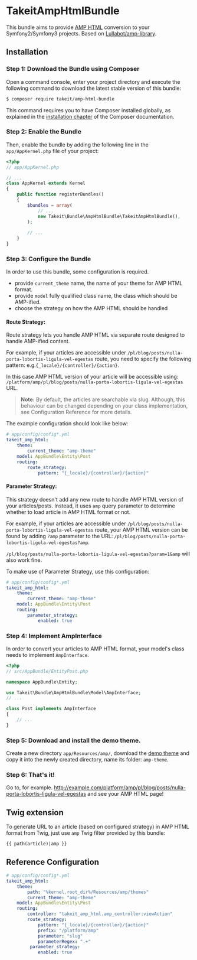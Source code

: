TakeitAmpHtmlBundle
===================

This bundle aims to provide [AMP HTML](https://www.ampproject.org) conversion to your Symfony2/Symfony3 projects. Based on [Lullabot/amp-library](https://github.com/Lullabot/amp-library).

Installation
------------

### Step 1: Download the Bundle using Composer

Open a command console, enter your project directory and execute the
following command to download the latest stable version of this bundle:

```bash
$ composer require takeit/amp-html-bundle
```

This command requires you to have Composer installed globally, as explained
in the [installation chapter](https://getcomposer.org/doc/00-intro.md)
of the Composer documentation.

### Step 2: Enable the Bundle

Then, enable the bundle by adding the following line in the `app/AppKernel.php`
file of your project:

```php
<?php
// app/AppKernel.php

// ...
class AppKernel extends Kernel
{
    public function registerBundles()
    {
        $bundles = array(
            // ...
            new Takeit\Bundle\AmpHtmlBundle\TakeitAmpHtmlBundle(),
        );
        
        // ...
    }
}
```

### Step 3: Configure the Bundle

In order to use this bundle, some configuration is required.

- provide `current_theme` name, the name of your theme for AMP HTML format.
- provide `model` fully qualified class name, the class which should be AMP-ified.
- choose the strategy on how the AMP HTML should be handled 

#### Route Strategy:

Route strategy lets you handle AMP HTML via separate route designed to handle AMP-ified content.

For example, if your articles are accessible under `/pl/blog/posts/nulla-porta-lobortis-ligula-vel-egestas` route,
you need to specify the following pattern: e.g.`{_locale}/{controller}/{action}`.

In this case AMP HTML version of your article will be accessible using:
`/platform/amp/pl/blog/posts/nulla-porta-lobortis-ligula-vel-egestas` URL.

 > **Note:**
 > By default, the articles are searchable via slug. 
 > Although, this behaviour can be changed depending on your class implementation,
 > see Configuration Reference for more details.

The example configuration should look like below:

```yml
# app/config/config*.yml
takeit_amp_html:
    theme:
        current_theme: "amp-theme"
    model: AppBundle\Entity\Post
    routing:
        route_strategy:
            pattern: "{_locale}/{controller}/{action}"
```

#### Parameter Strategy:

This strategy doesn't add any new route to handle AMP HTML version of your articles/posts. Instead, it uses `amp` query parameter to determine whether to load article in AMP HTML format or not.

For example, if your articles are accessible under `/pl/blog/posts/nulla-porta-lobortis-ligula-vel-egestas` route, your AMP HTML version can be found by adding `?amp` parameter to the URL: `/pl/blog/posts/nulla-porta-lobortis-ligula-vel-egestas?amp`.

`/pl/blog/posts/nulla-porta-lobortis-ligula-vel-egestas?param=1&amp` will also work fine.

To make use of Parameter Strategy, use this configuration:

```yml
# app/config/config*.yml
takeit_amp_html:
    theme:
        current_theme: "amp-theme"
    model: AppBundle\Entity\Post
    routing:
        parameter_strategy:
            enabled: true
```

### Step 4: Implement AmpInterface

In order to convert your articles to AMP HTML format, your model's class needs to implement `AmpInterface`.

```php
<?php
// src/AppBundle/EntityPost.php

namespace AppBundle\Entity;

use Takeit\Bundle\AmpHtmlBundle\Model\AmpInterface;
// ...

class Post implements AmpInterface 
{
    // ...
}
```

### Step 5: Download and install the demo theme.

Create a new directory `app/Resources/amp/`, download the [demo theme](https://github.com/takeit/amp-theme) and copy it into the newly created directory, name its folder: `amp-theme`.

### Step 6: That's it!

Go to, for example. http://example.com/platform/amp/pl/blog/posts/nulla-porta-lobortis-ligula-vel-egestas
and see your AMP HTML page!

Twig extension
--------------

To generate URL to an article (based on configured strategy) in AMP HTML format from Twig, just use `amp` Twig filter provided by this bundle:

```twig
{{ path(article)|amp }}
```

Reference Configuration
-----------------------

``` yaml
# app/config/config*.yml
takeit_amp_html:
    theme:
        path: "%kernel.root_dir%/Resources/amp/themes"
        current_theme: "amp-theme"
    model: AppBundle\Entity\Post
    routing:
        controller: "takeit_amp_html.amp_controller:viewAction"
        route_strategy:
            pattern: "{_locale}/{controller}/{action}"
            prefix: "/platform/amp"
            parameter: "slug"
            parameterRegex: ".+"
         parameter_strategy:
            enabled: true
```
